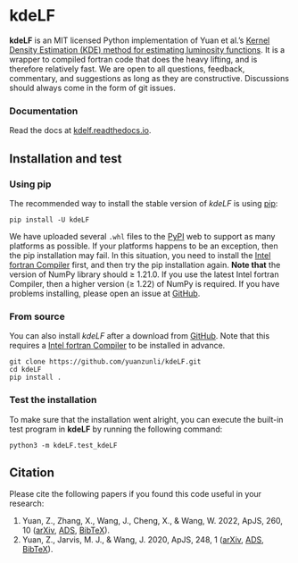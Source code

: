 # kdeLF

**kdeLF** is an MIT licensed Python implementation of Yuan et al.’s [Kernel Density Estimation (KDE) method for estimating luminosity functions](https://arxiv.org/abs/2203.06700). It is a wrapper to compiled fortran code that does the heavy lifting, and is therefore relatively fast. We are open to all questions, feedback, commentary, and suggestions as long as they are constructive. Discussions should always come in the form of git issues. 

### Documentation

Read the docs at [kdelf.readthedocs.io](https://kdelf.readthedocs.io/en/latest/).

## Installation and test

### Using pip

The recommended way to install the stable version of *kdeLF* is using [pip](http://www.pip-installer.org/):

```
pip install -U kdeLF
```

We have uploaded several `.whl` files to the [PyPI](https://pypi.org/project/kdeLF) web to support as many platforms as possible. If your platforms happens to be an exception, then the pip installation may fail. In this situation, you need to install the [Intel fortran Compiler](https://www.intel.com/content/www/us/en/developer/articles/news/free-intel-software-developer-tools.html) first, and then try the pip installation again.  **Note that** the version of NumPy library should ≥ 1.21.0. If you use the latest Intel fortran Compiler, then a higher version (≥ 1.22) of NumPy is required. If you have problems installing, please open an issue at [GitHub](https://github.com/yuanzunli/kdeLF/issues).

### From source

You can also install *kdeLF* after a download from [GitHub](https://github.com/yuanzunli/kdeLF/). Note that this requires a [Intel fortran Compiler](https://www.intel.com/content/www/us/en/developer/articles/news/free-intel-software-developer-tools.html) to be installed in advance.

```
git clone https://github.com/yuanzunli/kdeLF.git
cd kdeLF
pip install .
```

### Test the installation

To make sure that the installation went alright, you can execute the built-in test program in **kdeLF** by running the following command:

```
python3 -m kdeLF.test_kdeLF
```

## Citation

Please cite the following papers if you found this code useful in your research:
1. Yuan, Z., Zhang, X., Wang, J., Cheng, X., & Wang, W. 2022, ApJS, 260, 10 ([arXiv](https://arxiv.org/abs/2203.06700), [ADS](https://ui.adsabs.harvard.edu/abs/2022ApJS..260....10Y/abstract), [BibTeX](https://ui.adsabs.harvard.edu/abs/2022ApJS..260...10Y/exportcitation)).
2. Yuan, Z., Jarvis, M. J., & Wang, J. 2020, ApJS, 248, 1 ([arXiv](https://arxiv.org/abs/2003.13373), [ADS](https://ui.adsabs.harvard.edu/abs/2020ApJS..248....1Y), [BibTeX](https://ui.adsabs.harvard.edu/abs/2020ApJS..248....1Y/exportcitation)).


